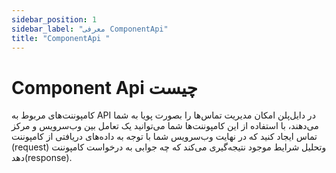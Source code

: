 ```yaml
---
sidebar_position: 1
sidebar_label: "معرفی ComponentApi"
title: "ComponentApi "
---
```




# Component Api چیست 

کامپوننت‌های مربوط به API در دایل‌پلن امکان مدیریت تماس‌ها را بصورت پویا به شما می‌دهند، با استفاده از این کامپوننت‌ها شما می‌توانید یک تعامل بین وب‌سرویس و مرکز تماس ایجاد کنید که در نهایت وب‌سرویس شما با توجه به داده‌های دریافتی از کامپوننت (request) وتحلیل شرایط موجود نتیجه‌گیری می‌کند که چه جوابی به درخواست کامپوننت دهد(response).